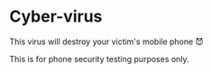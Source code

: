 # Cyber-virus
This virus will destroy your victim's mobile phone 😈

This is for phone security testing purposes only.
